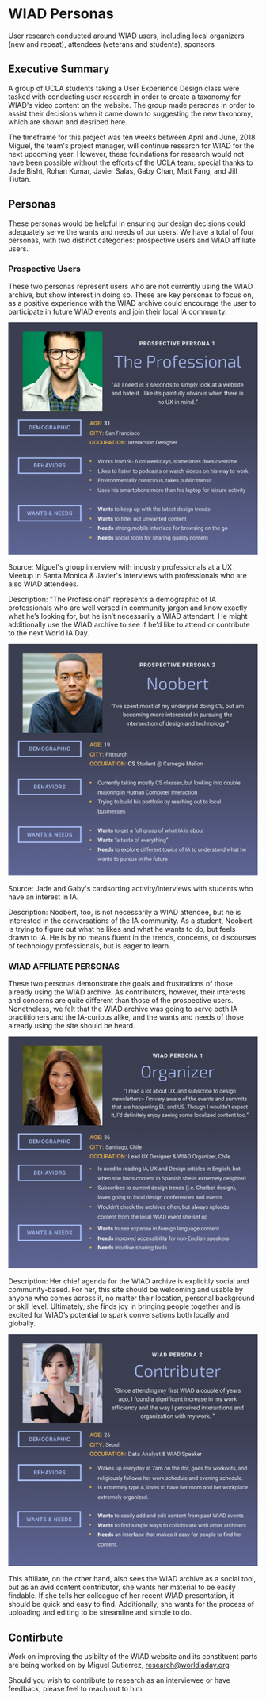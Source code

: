 # WIAD Personas
User research conducted around WIAD users, including local organizers (new and repeat), attendees (veterans and students), sponsors


## Executive Summary
A group of UCLA students taking a User Experience Design class were tasked with conducting user research in order to create a taxonomy for WIAD's video content on the website. The group made personas in order to assist their decisions when it came down to suggesting the new taxonomy, which are shown and desribed here. 
 
The timeframe for this project was ten weeks between April and June, 2018. Miguel, the team's project manager, will continue research for WIAD for the next upcoming year. However, these foundations for research would not have been possible without the efforts of the UCLA team: special thanks to Jade Bisht, Rohan Kumar, Javier Salas, Gaby Chan, Matt Fang, and Jill Tiutan.



## Personas
These personas would be helpful in ensuring our design decisions could adequately serve the wants and needs of our users. We have a total of four personas, with two distinct categories: prospective users and WIAD affiliate users. 

### Prospective Users
These two personas represent users who are not currently using the WIAD archive, but show interest in doing so. These are key personas to focus on, as a positive experience with the WIAD archive could encourage the user to participate in future WIAD events and join their local IA community.

![](img/ux_professional.png)

Source: 
Miguel's group interview with industry professionals at a UX Meetup in Santa Monica & Javier's interviews with professionals who are also WIAD attendees. 

Description:
"The Professional" represents a demographic of IA professionals who are well versed in community jargon and know exactly what he’s looking for, but he isn’t necessarily a WIAD attendant. He might additionally use the WIAD archive to see if he’d like to attend or contribute to the next World IA Day.

![](img/new_user.png)

Source:
Jade and Gaby's cardsorting activity/interviews with students who have an interest in IA. 

Description:
Noobert, too, is not necessarily a WIAD attendee, but he is interested in the conversations of the IA community. As a student, Noobert is trying to figure out what he likes and what he wants to do, but feels drawn to IA. He is by no means fluent in the trends, concerns, or discourses of technology professionals, but is eager to learn.

### WIAD AFFILIATE PERSONAS
These two personas demonstrate the goals and frustrations of those already using the WIAD archive. As contributors, however, their interests and concerns are quite different than those of the prospective users. Nonetheless, we felt that the WIAD archive was going to serve both IA practitioners and the IA-curious alike, and the wants and needs of those already using the site should be heard.

![](img/organizer.png)

Description:
Her chief agenda for the WIAD archive is explicitly social and community-based. For her, this site should be welcoming and usable by anyone who comes across it, no matter their location, personal background or skill level. Ultimately, she finds joy in bringing people together and is excited for WIAD’s potential to spark conversations both locally and globally.

![](img/contributer.png)

This affiliate, on the other hand, also sees the WIAD archive as a social tool, but as an avid content contributor, she wants her material to be easily findable. If she tells her colleague of her recent WIAD presentation, it should be quick and easy to find. Additionally, she wants for the process of uploading and editing to be streamline and simple to do.

## Contirbute
Work on improving the usibilty of the WIAD website and its constituent parts are being worked on by Miguel Gutierrez, research@worldiaday.org

Should you wish to contribute to research as an interviewee or have feedback, please feel to reach out to him.
